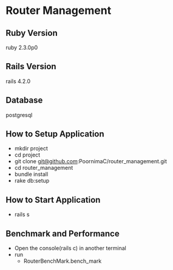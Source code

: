 # Router Management


## Ruby Version
ruby 2.3.0p0

## Rails Version
rails 4.2.0

## Database
postgresql


## How to Setup Application
* mkdir project
* cd project
* git clone git@github.com:PoornimaC/router_management.git
* cd router_management
* bundle install
* rake db:setup

## How to Start Application
* rails s

## Benchmark and Performance
* Open the console(rails c) in another terminal
* run
  * RouterBenchMark.bench_mark


